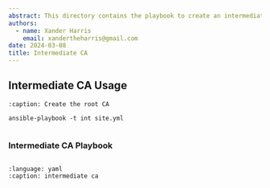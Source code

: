 ```yaml
---
abstract: This directory contains the playbook to create an intermediate CA.
authors:
  - name: Xander Harris
    email: xandertheharris@gmail.com
date: 2024-03-08
title: Intermediate CA
---
```


## Intermediate CA Usage

```{code-block} shell
:caption: Create the root CA

ansible-playbook -t int site.yml
```

```{index} ca; intermediate
```

### Intermediate CA Playbook

```{autoyaml} roles/ca/tasks/site.yml
```

```{literalinclude} /roles/ca/tasks/site.yml
:language: yaml
:caption: intermediate ca
```
